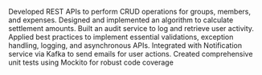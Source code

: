 Developed REST APIs to perform CRUD operations for groups, members, and expenses.
 Designed and implemented an algorithm to calculate settlement amounts.
 Built an audit service to log and retrieve user activity.
 Applied best practices to implement essential validations, exception handling, logging, and
asynchronous APIs.
 Integrated with Notification service via Kafka to send emails for user actions.
 Created comprehensive unit tests using Mockito for robust code coverage
